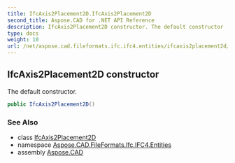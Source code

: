 ```yaml
---
title: IfcAxis2Placement2D.IfcAxis2Placement2D
second_title: Aspose.CAD for .NET API Reference
description: IfcAxis2Placement2D constructor. The default constructor
type: docs
weight: 10
url: /net/aspose.cad.fileformats.ifc.ifc4.entities/ifcaxis2placement2d/ifcaxis2placement2d/
---
```

## IfcAxis2Placement2D constructor

The default constructor.

```csharp
public IfcAxis2Placement2D()
```

### See Also

* class [IfcAxis2Placement2D](../)
* namespace [Aspose.CAD.FileFormats.Ifc.IFC4.Entities](../../ifcaxis2placement2d/)
* assembly [Aspose.CAD](../../../)


